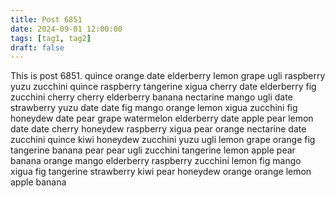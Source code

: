 ```yaml
---
title: Post 6851
date: 2024-09-01 12:00:00
tags: [tag1, tag2]
draft: false
---
```

This is post 6851.
quince
orange
date
elderberry
lemon
grape
ugli
raspberry
yuzu
zucchini
quince
raspberry
tangerine
xigua
cherry
date
elderberry
fig
zucchini
cherry
cherry
elderberry
banana
nectarine
mango
ugli
date
strawberry
yuzu
date
date
fig
mango
orange
lemon
xigua
zucchini
fig
honeydew
date
pear
grape
watermelon
elderberry
date
apple
pear
lemon
date
date
cherry
honeydew
raspberry
xigua
pear
orange
nectarine
date
zucchini
quince
kiwi
honeydew
zucchini
yuzu
ugli
lemon
grape
orange
fig
tangerine
banana
pear
pear
ugli
zucchini
tangerine
lemon
apple
pear
banana
orange
mango
elderberry
raspberry
zucchini
lemon
fig
mango
xigua
fig
tangerine
strawberry
kiwi
pear
honeydew
orange
orange
lemon
apple
banana
